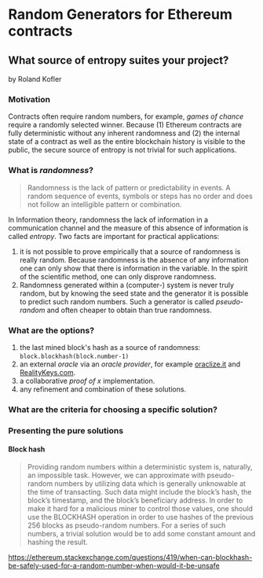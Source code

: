 # Random Generators for Ethereum contracts
## What source of entropy suites your project?
by Roland Kofler
### Motivation
Contracts often require random numbers, for example, *games of chance* require a randomly selected winner. Because (1) Ethereum contracts are fully deterministic without any inherent randomness and (2) the internal state of a contract as well as the entire blockchain history is visible to the public, the secure source of entropy is not trivial for such applications. 
### What is *randomness*?
> Randomness is the lack of pattern or predictability in events. A random sequence of events, symbols or steps has no order and does not follow an intelligible pattern or combination.

In Information theory, randomness the lack of information in a communication channel and the measure of this absence of information is called *entropy*. 
Two facts are important for practical applications: 
1. it is not possible to prove empirically that a source of randomness is really random. Because randomness is the absence of any information one can only show that there is information in the variable. In the spirit of the scientific method, one can only disprove randomness.
2. Randomness generated within a (computer-) system is never truly random, but by knowing the seed state and the generator it is possible to predict such random numbers. Such a generator is called *pseudo-random* and often cheaper to obtain than true randomness. 

### What are the options?
1. the last mined block's hash as a source of randomness: `block.blockhash(block.number-1)`
2. an external *oracle* via an *oracle provider*, for example [oraclize.it]() and [RealityKeys.com]().
3. a collaborative *proof of x* implementation.
4. any refinement and combination of these solutions.
### What are the criteria for choosing a specific solution?
### Presenting the pure solutions
#### Block hash
> Providing random numbers within a deterministic system is, naturally, an impossible task. However, we can approximate with pseudo-random numbers by utilizing data which is generally unknowable at the time of transacting. Such data might include the block’s hash, the block’s timestamp, and the block’s beneficiary address. In order to make it hard for a malicious miner to control those values, one should use the BLOCKHASH operation in order to use hashes of the previous 256 blocks as pseudo-random numbers. For a series of such numbers, a trivial solution would be to add some constant amount and hashing the result.

https://ethereum.stackexchange.com/questions/419/when-can-blockhash-be-safely-used-for-a-random-number-when-would-it-be-unsafe